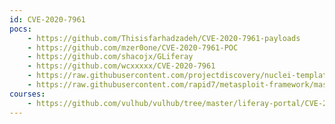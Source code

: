 ```yaml
---
id: CVE-2020-7961
pocs:
    - https://github.com/Thisisfarhadzadeh/CVE-2020-7961-payloads
    - https://github.com/mzer0one/CVE-2020-7961-POC
    - https://github.com/shacojx/GLiferay
    - https://github.com/wcxxxxx/CVE-2020-7961
    - https://raw.githubusercontent.com/projectdiscovery/nuclei-templates/master/cves/CVE-2020-7961.yaml
    - https://raw.githubusercontent.com/rapid7/metasploit-framework/master/modules/exploits/multi/http/liferay_java_unmarshalling.rb
courses:
    - https://github.com/vulhub/vulhub/tree/master/liferay-portal/CVE-2020-7961
---
```

